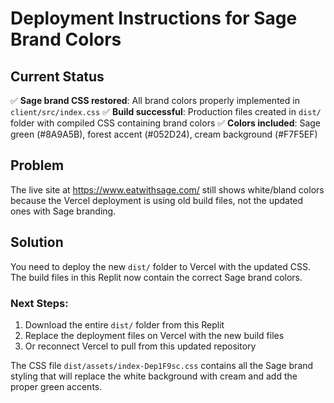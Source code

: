 # Deployment Instructions for Sage Brand Colors

## Current Status
✅ **Sage brand CSS restored**: All brand colors properly implemented in `client/src/index.css`
✅ **Build successful**: Production files created in `dist/` folder with compiled CSS containing brand colors
✅ **Colors included**: Sage green (#8A9A5B), forest accent (#052D24), cream background (#F7F5EF)

## Problem
The live site at https://www.eatwithsage.com/ still shows white/bland colors because the Vercel deployment is using old build files, not the updated ones with Sage branding.

## Solution
You need to deploy the new `dist/` folder to Vercel with the updated CSS. The build files in this Replit now contain the correct Sage brand colors.

### Next Steps:
1. Download the entire `dist/` folder from this Replit
2. Replace the deployment files on Vercel with the new build files
3. Or reconnect Vercel to pull from this updated repository

The CSS file `dist/assets/index-Dep1F9sc.css` contains all the Sage brand styling that will replace the white background with cream and add the proper green accents.
